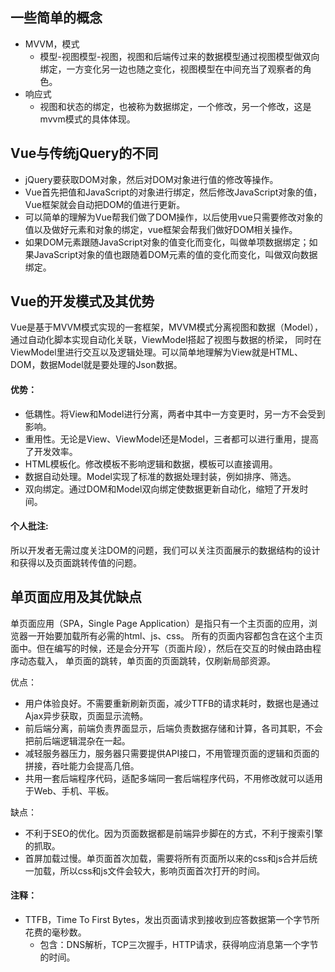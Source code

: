 ## 一些简单的概念
- MVVM，模式
    - 模型-视图模型-视图，视图和后端传过来的数据模型通过视图模型做双向绑定，一方变化另一边也随之变化，视图模型在中间充当了观察者的角色。
- 响应式
    - 视图和状态的绑定，也被称为数据绑定，一个修改，另一个修改，这是mvvm模式的具体体现。

## Vue与传统jQuery的不同
- jQuery要获取DOM对象，然后对DOM对象进行值的修改等操作。
- Vue首先把值和JavaScript的对象进行绑定，然后修改JavaScript对象的值，Vue框架就会自动把DOM的值进行更新。
- 可以简单的理解为Vue帮我们做了DOM操作，以后使用vue只需要修改对象的值以及做好元素和对象的绑定，vue框架会帮我们做好DOM相关操作。
- 如果DOM元素跟随JavaScript对象的值变化而变化，叫做单项数据绑定；如果JavaScript对象的值也跟随着DOM元素的值的变化而变化，叫做双向数据绑定。

## Vue的开发模式及其优势
Vue是基于MVVM模式实现的一套框架，MVVM模式分离视图和数据（Model），通过自动化脚本实现自动化关联，ViewModel搭起了视图与数据的桥梁，
同时在ViewModel里进行交互以及逻辑处理。可以简单地理解为View就是HTML、DOM，数据Model就是要处理的Json数据。
#### 优势：
- 低耦性。将View和Model进行分离，两者中其中一方变更时，另一方不会受到影响。
- 重用性。无论是View、ViewModel还是Model，三者都可以进行重用，提高了开发效率。
- HTML模板化。修改模板不影响逻辑和数据，模板可以直接调用。
- 数据自动处理。Model实现了标准的数据处理封装，例如排序、筛选。
- 双向绑定。通过DOM和Model双向绑定使数据更新自动化，缩短了开发时间。

#### 个人批注:
所以开发者无需过度关注DOM的问题，我们可以关注页面展示的数据结构的设计和获得以及页面跳转传值的问题。

## 单页面应用及其优缺点
单页面应用（SPA，Single Page Application）是指只有一个主页面的应用，浏览器一开始要加载所有必需的html、js、css。
所有的页面内容都包含在这个主页面中。但在编写的时候，还是会分开写（页面片段），然后在交互的时候由路由程序动态载入，
单页面的跳转，单页面的页面跳转，仅刷新局部资源。

优点：
- 用户体验良好。不需要重新刷新页面，减少TTFB的请求耗时，数据也是通过Ajax异步获取，页面显示流畅。
- 前后端分离，前端负责界面显示，后端负责数据存储和计算，各司其职，不会把前后端逻辑混杂在一起。
- 减轻服务器压力，服务器只需要提供API接口，不用管理页面的逻辑和页面的拼接，吞吐能力会提高几倍。
- 共用一套后端程序代码，适配多端同一套后端程序代码，不用修改就可以适用于Web、手机、平板。

缺点：
- 不利于SEO的优化。因为页面数据都是前端异步脚在的方式，不利于搜索引擎的抓取。
- 首屏加载过慢。单页面首次加载，需要将所有页面所以来的css和js合并后统一加载，所以css和js文件会较大，影响页面首次打开的时间。

#### 注释：
- TTFB，Time To First Bytes，发出页面请求到接收到应答数据第一个字节所花费的毫秒数。
    - 包含：DNS解析，TCP三次握手，HTTP请求，获得响应消息第一个字节的时间。


